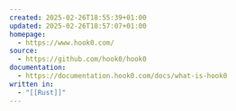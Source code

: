 ```yaml
---
created: 2025-02-26T18:55:39+01:00
updated: 2025-02-26T18:57:07+01:00
homepage:
  - https://www.hook0.com/
source:
  - https://github.com/hook0/hook0
documentation:
  - https://documentation.hook0.com/docs/what-is-hook0
written in:
  - "[[Rust]]"
---
```


